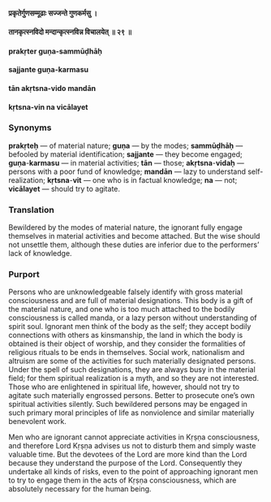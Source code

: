 #### प्रकृतेर्गुणसम्मूढाः सज्जन्ते गुणकर्मसु ।
#### तानकृत्स्नविदो मन्दान्कृत्स्नविन्न विचालयेत् ॥ २९ ॥

#### prakṛter guṇa-sammūḍhāḥ
#### sajjante guṇa-karmasu
#### tān akṛtsna-vido mandān
#### kṛtsna-vin na vicālayet

### Synonyms

**prakṛteḥ** — of material nature; **guṇa** — by the modes; **sammūḍhāḥ** — befooled by material identification; **sajjante** — they become engaged; **guṇa**-**karmasu** — in material activities; **tān** — those; **akṛtsna**-**vidaḥ** — persons with a poor fund of knowledge; **mandān** — lazy to understand self-realization; **kṛtsna**-**vit** — one who is in factual knowledge; **na** — not; **vicālayet** — should try to agitate.

### Translation

Bewildered by the modes of material nature, the ignorant fully engage themselves in material activities and become attached. But the wise should not unsettle them, although these duties are inferior due to the performers’ lack of knowledge.

### Purport

Persons who are unknowledgeable falsely identify with gross material consciousness and are full of material designations. This body is a gift of the material nature, and one who is too much attached to the bodily consciousness is called manda, or a lazy person without understanding of spirit soul. Ignorant men think of the body as the self; they accept bodily connections with others as kinsmanship, the land in which the body is obtained is their object of worship, and they consider the formalities of religious rituals to be ends in themselves. Social work, nationalism and altruism are some of the activities for such materially designated persons. Under the spell of such designations, they are always busy in the material field; for them spiritual realization is a myth, and so they are not interested. Those who are enlightened in spiritual life, however, should not try to agitate such materially engrossed persons. Better to prosecute one’s own spiritual activities silently. Such bewildered persons may be engaged in such primary moral principles of life as nonviolence and similar materially benevolent work.

Men who are ignorant cannot appreciate activities in Kṛṣṇa consciousness, and therefore Lord Kṛṣṇa advises us not to disturb them and simply waste valuable time. But the devotees of the Lord are more kind than the Lord because they understand the purpose of the Lord. Consequently they undertake all kinds of risks, even to the point of approaching ignorant men to try to engage them in the acts of Kṛṣṇa consciousness, which are absolutely necessary for the human being.